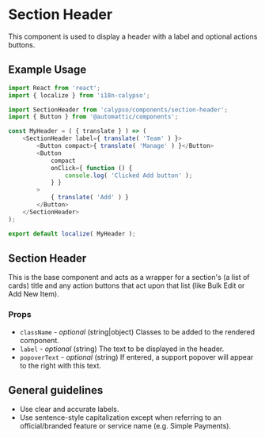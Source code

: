 # Section Header

This component is used to display a header with a label
and optional actions buttons.

## Example Usage

```js
import React from 'react';
import { localize } from 'i18n-calypso';

import SectionHeader from 'calypso/components/section-header';
import { Button } from '@automattic/components';

const MyHeader = ( { translate } ) => (
	<SectionHeader label={ translate( 'Team' ) }>
		<Button compact>{ translate( 'Manage' ) }</Button>
		<Button
			compact
			onClick={ function () {
				console.log( 'Clicked Add button' );
			} }
		>
			{ translate( 'Add' ) }
		</Button>
	</SectionHeader>
);

export default localize( MyHeader );
```

## Section Header

This is the base component and acts as a wrapper for a section's (a list of cards) title and any action buttons that act upon that list (like Bulk Edit or Add New Item).

### Props

- `className` - _optional_ (string|object) Classes to be added to the rendered component.
- `label` - _optional_ (string) The text to be displayed in the header.
- `popoverText` - _optional_ (string) If entered, a support popover will appear to the right with this text.

## General guidelines

- Use clear and accurate labels.
- Use sentence-style capitalization except when referring to an official/branded feature or service name (e.g. Simple Payments).
